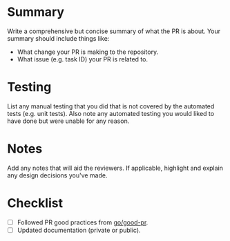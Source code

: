 # Summary

Write a comprehensive but concise summary of what the PR is about. Your summary 
should include things like:

- What change your PR is making to the repository.
- What issue (e.g. task ID) your PR is related to.

# Testing

List any manual testing that you did that is not covered by the automated tests
(e.g. unit tests). Also note any automated testing you would liked to have done 
but were unable for any reason.

# Notes

Add any notes that will aid the reviewers. If applicable, highlight and explain
any design decisions you've made.

# Checklist

- [ ] Followed PR good practices from [go/good-pr](https://go/good-pr).
- [ ] Updated documentation (private or public). 
